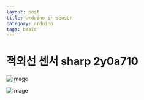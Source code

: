 ```yaml
---
layout: post
title: arduino ir sensor
category: arduino
tags: basic
---
```


# 적외선 센서 sharp 2y0a710

![image](https://github.com/gunug/gunug.github.io/assets/52345276/d572c86f-dd71-4bc9-9fd1-d333ffbb0e17)

![image](https://github.com/gunug/gunug.github.io/assets/52345276/e1b40d08-e2bb-4617-947e-a8fbbec02ea3)
